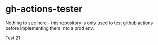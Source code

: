 # gh-actions-tester
Nothing to see here - this repository is only used to test github actions before implementing them into a prod env.

Test 21
